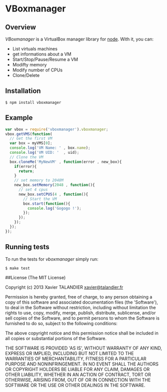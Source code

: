 # VBoxmanager

## Overview
_VBoxmanager_ is a VirtualBox manager library for [node](http://nodejs.org).
With it, you can:

 * List virtuals machines
 * get informations about a VM
 * Start/Stop/Pause/Resume a VM
 * Modifty memory
 * Modify number of CPUs
 * Clone/Delete
 
## Installation
    $ npm install vboxmanager

## Example
````javascript
var vbox = require('vboxmanager').vboxmanager;
vbox.getVMS(function(
  // Get the first VM 
  var box = myVMS[0];
  console.log('VM Name: ' , box.name);
  console.log('VM UID: '  , uid);
  // Clone the VM
  box.cloneMe('MyNewVM' , function(error , new_box){
    if(error){
      return;
    }
    // set memory to 2048M
    new_box.setMemory(2048 , function(){
      // set 4 cpus
      new_box.setCPUS(4 , function(){
        // Start the VM
        box.start(function(){
          console.log('Gogogo !');
        });
      });
    });
  });
});

````


## Running tests

To run the tests for _vboxmanager_ simply run:

    $ make test


##License
(The MIT License)

Copyright (c) 2013 Xavier TALANDIER <xavier@talandier.fr> 

Permission is hereby granted, free of charge, to any person obtaining a copy of this software and associated documentation files (the 'Software'), to deal in the Software without restriction, including without limitation the rights to use, copy, modify, merge, publish, distribute, sublicense, and/or sell copies of the Software, and to permit persons to whom the Software is furnished to do so, subject to the following conditions:

The above copyright notice and this permission notice shall be included in all copies or substantial portions of the Software.

THE SOFTWARE IS PROVIDED 'AS IS', WITHOUT WARRANTY OF ANY KIND, EXPRESS OR IMPLIED, INCLUDING BUT NOT LIMITED TO THE WARRANTIES OF MERCHANTABILITY, FITNESS FOR A PARTICULAR PURPOSE AND NONINFRINGEMENT. IN NO EVENT SHALL THE AUTHORS OR COPYRIGHT HOLDERS BE LIABLE FOR ANY CLAIM, DAMAGES OR OTHER LIABILITY, WHETHER IN AN ACTION OF CONTRACT, TORT OR OTHERWISE, ARISING FROM, OUT OF OR IN CONNECTION WITH THE SOFTWARE OR THE USE OR OTHER DEALINGS IN THE SOFTWARE.
